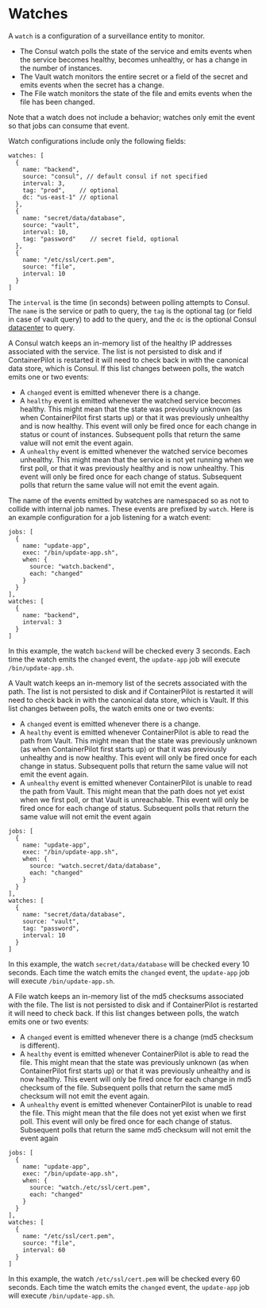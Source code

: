 # Watches

A `watch` is a configuration of a surveillance entity to monitor.

- The Consul watch polls the state of the service and emits events when the service becomes healthy, becomes unhealthy, or has a change in the number of instances.
- The Vault watch monitors the entire secret or a field of the secret and emits events when the secret has a change.
- The File watch monitors the state of the file and emits events when the file has been changed.

Note that a watch does not include a behavior; watches only emit the event so that jobs can consume that event.

Watch configurations include only the following fields:

```json5
watches: [
  {
    name: "backend",
    source: "consul", // default consul if not specified
    interval: 3,
    tag: "prod",    // optional
    dc: "us-east-1" // optional
  },
  {
    name: "secret/data/database",
    source: "vault",
    interval: 10,
    tag: "password"    // secret field, optional
  },
  {
    name: "/etc/ssl/cert.pem",
    source: "file",
    interval: 10
  }
]
```

The `interval` is the time (in seconds) between polling attempts to Consul. The `name` is the service or path to query, the `tag` is the optional tag (or field in case of vault query) to add to the query, and the `dc` is the optional Consul [datacenter](https://www.consul.io/docs/guides/datacenters.html) to query.

A Consul watch keeps an in-memory list of the healthy IP addresses associated with the service. The list is not persisted to disk and if ContainerPilot is restarted it will need to check back in with the canonical data store, which is Consul. If this list changes between polls, the watch emits one or two events:

- A `changed` event is emitted whenever there is a change.
- A `healthy` event is emitted whenever the watched service becomes healthy. This might mean that the state was previously unknown (as when ContainerPilot first starts up) or that it was previously unhealthy and is now healthy. This event will only be fired once for each change in status or count of instances. Subsequent polls that return the same value will not emit the event again.
- A `unhealthy` event is emitted whenever the watched service becomes unhealthy. This might mean that the service is not yet running when we first poll, or that it was previously healthy and is now unhealthy. This event will only be fired once for each change of status. Subsequent polls that return the same value will not emit the event again.

The name of the events emitted by watches are namespaced so as not to collide with internal job names. These events are prefixed by `watch`. Here is an example configuration for a job listening for a watch event:

```json5
jobs: [
  {
    name: "update-app",
    exec: "/bin/update-app.sh",
    when: {
      source: "watch.backend",
      each: "changed"
    }
  }
],
watches: [
  {
    name: "backend",
    interval: 3
  }
]
```

In this example, the watch `backend` will be checked every 3 seconds. Each time the watch emits the `changed` event, the `update-app` job will execute `/bin/update-app.sh`.

A Vault watch keeps an in-memory list of the secrets associated with the path. The list is not persisted to disk and if ContainerPilot is restarted it will need to check back in with the canonical data store, which is Vault. If this list changes between polls, the watch emits one or two events:

- A `changed` event is emitted whenever there is a change.
- A `healthy` event is emitted whenever ContainerPilot is able to read the path from Vault. This might mean that the state was previously unknown (as when ContainerPilot first starts up) or that it was previously unhealthy and is now healthy. This event will only be fired once for each change in status. Subsequent polls that return the same value will not emit the event again.
- A `unhealthy` event is emitted whenever ContainerPilot is unable to read the path from Vault. This might mean that the path does not yet exist when we first poll, or that Vault is unreachable. This event will only be fired once for each change of status. Subsequent polls that return the same value will not emit the event again

```json5
jobs: [
  {
    name: "update-app",
    exec: "/bin/update-app.sh",
    when: {
      source: "watch.secret/data/database",
      each: "changed"
    }
  }
],
watches: [
  {
    name: "secret/data/database",
    source: "vault",
    tag: "password",
    interval: 10
  }
]
```

In this example, the watch `secret/data/database` will be checked every 10 seconds. Each time the watch emits the `changed` event, the `update-app` job will execute `/bin/update-app.sh`.


A File watch keeps an in-memory list of the md5 checksums associated with the file. The list is not persisted to disk and if ContainerPilot is restarted it will need to check back. If this list changes between polls, the watch emits one or two events:

- A `changed` event is emitted whenever there is a change (md5 checksum is different).
- A `healthy` event is emitted whenever ContainerPilot is able to read the file. This might mean that the state was previously unknown (as when ContainerPilot first starts up) or that it was previously unhealthy and is now healthy. This event will only be fired once for each change in md5 checksum of the file. Subsequent polls that return the same md5 checksum will not emit the event again.
- A `unhealthy` event is emitted whenever ContainerPilot is unable to read the file. This might mean that the file does not yet exist when we first poll. This event will only be fired once for each change of status. Subsequent polls that return the same md5 checksum will not emit the event again

```json5
jobs: [
  {
    name: "update-app",
    exec: "/bin/update-app.sh",
    when: {
      source: "watch./etc/ssl/cert.pem",
      each: "changed"
    }
  }
],
watches: [
  {
    name: "/etc/ssl/cert.pem",
    source: "file",
    interval: 60
  }
]
```

In this example, the watch `/etc/ssl/cert.pem` will be checked every 60 seconds. Each time the watch emits the `changed` event, the `update-app` job will execute `/bin/update-app.sh`.
